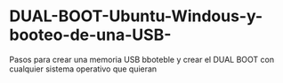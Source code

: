 # DUAL-BOOT-Ubuntu-Windous-y-booteo-de-una-USB-
Pasos para crear una memoria USB bboteble y crear el DUAL BOOT con cualquier sistema operativo que quieran
